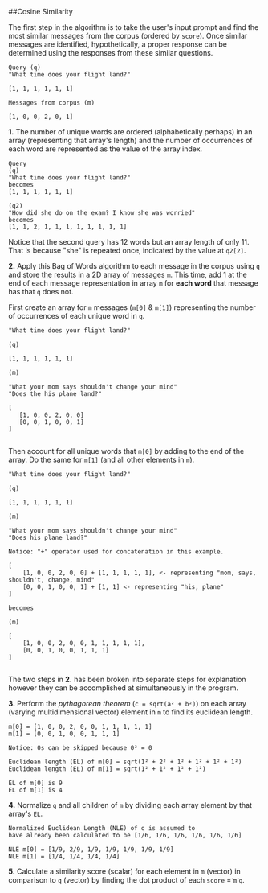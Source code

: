 ##Cosine Similarity

The first step in the algorithm is to take the user's input prompt and find the most similar messages from the corpus (ordered by `score`). Once similar messages are identified, hypothetically, a proper response can be determined using the responses from these similar questions.

```
Query (q)
"What time does your flight land?"

[1, 1, 1, 1, 1, 1]

Messages from corpus (m)

[1, 0, 0, 2, 0, 1]

```

__1.__ The number of unique words are ordered (alphabetically perhaps) in an array (representing that array's length) and the number of occurrences of each word are represented as the value of the array index. 

```
Query 
(q)
"What time does your flight land?" 
becomes 
[1, 1, 1, 1, 1, 1]

(q2)
"How did she do on the exam? I know she was worried" 
becomes
[1, 1, 2, 1, 1, 1, 1, 1, 1, 1, 1]
```
Notice that the second query has 12 words but an array length of only 11. That is because "she" is repeated once, indicated by the value at `q2[2]`.

 __2.__ Apply this Bag of Words algorithm to each message in the corpus using `q` and store the results in a 2D array of messages `m`. This time, add 1 at the end of each message representation in array `m` for __each word__ that message has that `q` does not.
 
First create an array for `m` messages (`m[0]` & `m[1]`) representing the number of occurrences of each unique word in `q`.
 
 ```
"What time does your flight land?"
 
(q)
 
 [1, 1, 1, 1, 1, 1]
 
(m)

"What your mom says shouldn't change your mind"
"Does the his plane land?"

 [
 	[1, 0, 0, 2, 0, 0]
 	[0, 0, 1, 0, 0, 1]
 ]
 
 
 ```
 
 Then account for all unique words that `m[0]` by adding to the end of the array. Do the same for `m[1]` (and all other elements in `m`).
 
```
"What time does your flight land?"

(q)

[1, 1, 1, 1, 1, 1]

(m)

"What your mom says shouldn't change your mind"
"Does his plane land?"

Notice: "+" operator used for concatenation in this example.

[
	[1, 0, 0, 2, 0, 0] + [1, 1, 1, 1, 1], <- representing "mom, says, shouldn't, change, mind"
	[0, 0, 1, 0, 0, 1] + [1, 1] <- representing "his, plane"
]

becomes 

(m)

[
	[1, 0, 0, 2, 0, 0, 1, 1, 1, 1, 1],
	[0, 0, 1, 0, 0, 1, 1, 1]
]


```
 
The two steps in __2.__ has been broken into separate steps for explanation however they can be accomplished at simultaneously in the program.

__3.__ Perform the _pythagorean theorem_ (`c = sqrt(a² + b²)`) on each array (varying multidimensional vector) element in `m` to find its euclidean length.


```
m[0] = [1, 0, 0, 2, 0, 0, 1, 1, 1, 1, 1]
m[1] = [0, 0, 1, 0, 0, 1, 1, 1]

Notice: 0s can be skipped because 0² = 0

Euclidean length (EL) of m[0] = sqrt(1² + 2² + 1² + 1² + 1² + 1²)
Euclidean length (EL) of m[1] = sqrt(1² + 1² + 1² + 1²)

EL of m[0] is 9
EL of m[1] is 4

```

__4.__ Normalize `q` and all children of `m` by dividing each array element by that array's `EL`.

```
Normalized Euclidean Length (NLE) of q is assumed to 
have already been calculated to be [1/6, 1/6, 1/6, 1/6, 1/6, 1/6]

NLE m[0] = [1/9, 2/9, 1/9, 1/9, 1/9, 1/9, 1/9]
NLE m[1] = [1/4, 1/4, 1/4, 1/4]

```

__5.__ Calculate a similarity score (scalar) for each element in `m` (vector) in comparison to `q` (vector) by finding the dot product of each `score` = `⃗m` `⃗q`.
